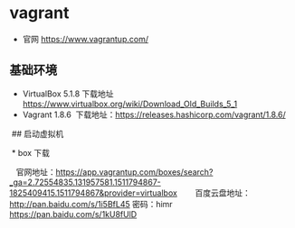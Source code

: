 # vagrant
 * 官网 https://www.vagrantup.com/
## 基础环境
* VirtualBox 5.1.8
  下载地址 https://www.virtualbox.org/wiki/Download_Old_Builds_5_1
* Vagrant 1.8.6
  下载地址：https://releases.hashicorp.com/vagrant/1.8.6/
  
  ## 启动虚拟机
  
  * box 下载
  
    官网地址：https://app.vagrantup.com/boxes/search?_ga=2.72554835.131957581.1511794867-1825409415.1511794867&provider=virtualbox
    
    百度云盘地址：http://pan.baidu.com/s/1i5BfL45 密码：himr   https://pan.baidu.com/s/1kU8fUlD
    
